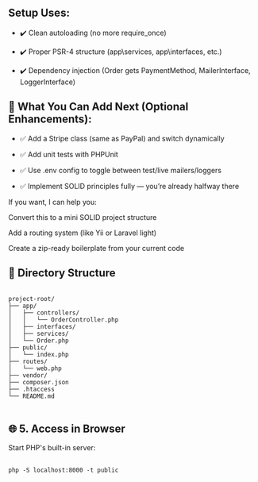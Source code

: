 ## Setup Uses:
* ✔️ Clean autoloading (no more require_once)

* ✔️ Proper PSR-4 structure (app\services, app\interfaces, etc.)

* ✔️ Dependency injection (Order gets PaymentMethod, MailerInterface, LoggerInterface)

## 🔄 What You Can Add Next (Optional Enhancements):
* ✅ Add a Stripe class (same as PayPal) and switch dynamically

* ✅ Add unit tests with PHPUnit

* ✅ Use .env config to toggle between test/live mailers/loggers

* ✅ Implement SOLID principles fully — you’re already halfway there

If you want, I can help you:

Convert this to a mini SOLID project structure

Add a routing system (like Yii or Laravel light)

Create a zip-ready boilerplate from your current code

## 📁 Directory Structure
<pre lang="markdown"> <code>
project-root/
├── app/
│   ├── controllers/
│   │   └── OrderController.php
│   ├── interfaces/
│   ├── services/
│   └── Order.php
├── public/
│   └── index.php
├── routes/
│   └── web.php
├── vendor/
├── composer.json
├── .htaccess
└── README.md
</code> </pre>

## 🌐 5. Access in Browser
Start PHP's built-in server:
<pre lang="markdown"> <code>
php -S localhost:8000 -t public
</code> </pre>

